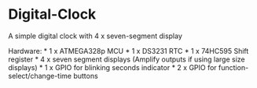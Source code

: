 # Digital-Clock
A simple digital clock with 4 x seven-segment display

Hardware:
    * 1 x ATMEGA328p MCU
    * 1 x DS3231 RTC
    * 1 x 74HC595 Shift register
    * 4 x seven segment displays (Amplify outputs if using large size displays) 
    * 1 x GPIO for blinking seconds indicator
    * 2 x GPIO for function-select/change-time buttons
